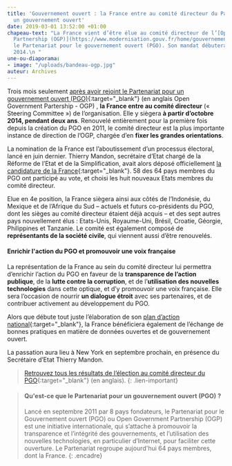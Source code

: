 ```yaml
---
title: 'Gouvernement ouvert : la France entre au comité directeur du Partenariat pour
  un gouvernement ouvert'
date: 2019-03-01 13:52:00 +01:00
chapeau-text: "La France vient d’être élue au comité directeur de l’[Open Government
  Partnership (OGP)](https://www.modernisation.gouv.fr/home/gouvernement-ouvert-la-france-entre-au-comite-directeur-de-lopen-government-partnership-ogp){:target=\"_blank\"},
  le Partenariat pour le gouvernement ouvert (PGO). Son mandat débutera en octobre
  2014.\n "
une-ou-diaporama:
- image: "/uploads/bandeau-ogp.jpg"
auteur: Archives
---
```


Trois mois seulement [après avoir rejoint le Partenariat pour un gouvernement ouvert (PGO)](https://www.modernisation.gouv.fr/home/france-rejoint-open-governement-partnership-ogp){:target="_blank"} (en anglais Open Government Partership - OGP) , **la France entre au comité directeur** (« Steering Committee ») de l’organisation. Elle y siègera **à partir d’octobre 2014, pendant deux ans**. Renouvelé entièrement pour la première fois depuis la création du PGO en 2011, le comité directeur est la plus importante instance de direction de l’OGP, chargée d’en **fixer les grandes orientations**.

La nomination de la France est l’aboutissement d’un processus électoral, lancé en juin dernier. Thierry Mandon, secrétaire d’Etat chargé de la Réforme de l’Etat et de la Simplification, avait alors déposé officiellement [la candidature de la France](http://www.opengovpartnership.org/sites/default/files/attachments/Candidature%20France%20Comit%C3%A9%20de%20Pilotage%20OGP.pdf){:target="_blank"}. 58 des 64 pays membres du PGO ont participé au vote, et choisi les huit nouveaux Etats membres du comité directeur.

Elue en 4e position, la France siègera ainsi aux côtés de l’Indonésie, du Mexique et de l’Afrique du Sud – actuels et futurs co-présidents du PGO, dont les sièges au comité directeur étaient déjà acquis – et des sept autres pays nouvellement élus : Etats-Unis, Royaume-Uni, Brésil, Croatie, Géorgie, Philippines et Tanzanie. Le comité est également composé de **représentants de la société civile**, qui viennent aussi d’être renouvelés.

#### Enrichir l'action du PGO et promouvoir une voix française
La représentation de la France au sein du comité directeur lui permettra d’enrichir l’action du PGO en faveur de la **transparence de l’action publique**, de la **lutte contre la corruption**, et de l’**utilisation des nouvelles technologies** dans cette optique, et d’y promouvoir une voix française. Elle sera l’occasion de nourrir **un dialogue étroit** avec ses partenaires, et de contribuer activement au développement du PGO.

Alors que débute tout juste l’élaboration de son [plan d’action national](https://www.opengovpartnership.org/how-it-works/action-plans){:target="_blank"}, la France bénéficiera également de l’échange de bonnes pratiques en matière de données ouvertes et de gouvernement ouvert.

La passation aura lieu à New York en septembre prochain, en présence du Secrétaire d’Etat Thierry Mandon.

> [Retrouvez tous les résultats de l’élection au comité directeur du PGO](https://www.opengovpartnership.org/about/steering-committee/steering-committee-2014-rotation-results){:target="_blank"} (en anglais).
{: .lien-important}

> #### Qu'est-ce que le Partenariat pour un gouvernement ouvert (PGO) ?
> 
> Lancé en septembre 2011 par 8 pays fondateurs, le Partenariat pour le Gouvernement ouvert (PGO) ou Open Government Partnership (OGP) est une initiative internationale, qui s’attache à promouvoir la transparence et l’intégrité des gouvernements, et l’utilisation des nouvelles technologies, en particulier d’Internet, pour faciliter cette ouverture. Le Partenariat regroupe aujourd'hui 64 pays membres, dont la France.
{: .encadre}






